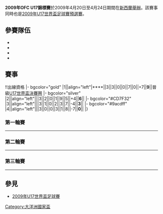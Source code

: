 **2009年OFC U17錦標賽**於2009年4月20日至4月24日期間在[新西蘭舉辦](https://zh.wikipedia.org/wiki/新西蘭 "wikilink")。該賽事同時也是[2009年U17世界盃足球賽預選賽](https://zh.wikipedia.org/wiki/2009年U17世界盃足球賽 "wikilink")。

## 參賽隊伍

  -
  -
  -
  -
## 賽事

\!\!出線資格 |- bgcolor="gold" |1||align="left"|****||3||3||0||0||7||0||+7||**9**||晉級[U17世界盃決賽圈](https://zh.wikipedia.org/wiki/2009年U17世界盃足球賽 "wikilink") |- bgcolor="silver" |2||align="left"|||3||2||0||1||9||5||+4||**6**|| |- bgcolor="\#CD7F32" |3||align="left"|||3||1||0||2||3||7||-4||**3**|| |- bgcolor="\#9acdff" |4||align="left"|||3||0||0||3||1||8||-7||**0**|| |}

### 第一輪賽

-----

### 第二輪賽

-----

### 第三輪賽

-----

## 參見

  - [2009年U17世界盃足球賽](https://zh.wikipedia.org/wiki/2009年U17世界盃足球賽 "wikilink")

[Category:大洋洲國家盃](https://zh.wikipedia.org/wiki/Category:大洋洲國家盃 "wikilink")